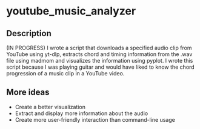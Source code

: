 # youtube_music_analyzer

## Description
(IN PROGRESS) I wrote a script that downloads a specified audio clip from YouTube using yt-dlp, extracts chord and timing information from the .wav file using madmom and visualizes the information using pyplot. I wrote this script because I was playing guitar and would have liked to know the chord progression of a music clip in a YouTube video. 

## More ideas
- Create a better visualization
- Extract and display more information about the audio
- Create more user-friendly interaction than command-line usage
